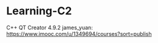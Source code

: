 # Learning-C2
C++
QT Creator 4.9.2
james_yuan:  https://www.imooc.com/u/1349694/courses?sort=publish
